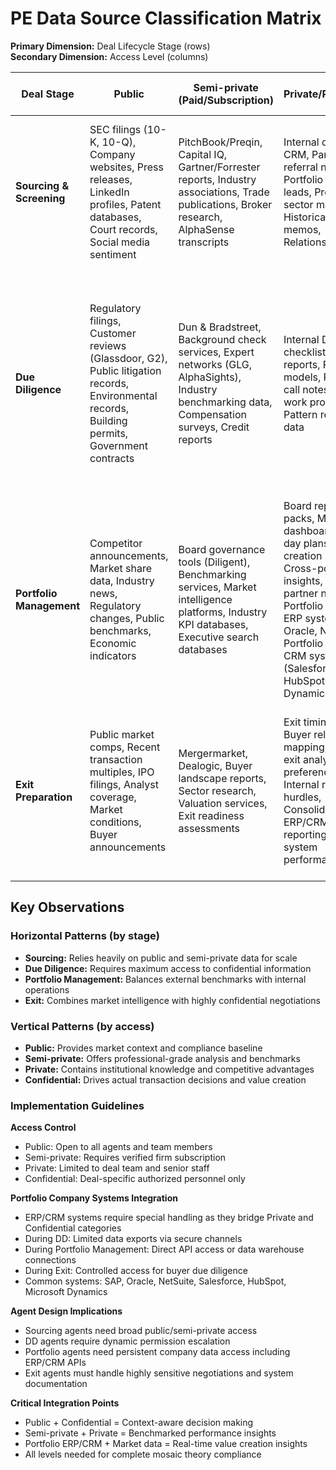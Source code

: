 # PE Data Source Classification Matrix

**Primary Dimension:** Deal Lifecycle Stage (rows)  
**Secondary Dimension:** Access Level (columns)

| Deal Stage | Public | Semi-private (Paid/Subscription) | Private/Proprietary | Confidential (NDA-Protected) |
|------------|--------|----------------------------------|---------------------|------------------------------|
| **Sourcing & Screening** | SEC filings (10-K, 10-Q), Company websites, Press releases, LinkedIn profiles, Patent databases, Court records, Social media sentiment | PitchBook/Preqin, Capital IQ, Gartner/Forrester reports, Industry associations, Trade publications, Broker research, AlphaSense transcripts | Internal deal flow CRM, Partner referral network, Portfolio company leads, Proprietary sector maps, Historical deal memos, Relationship graphs | Investment bank teasers, Broker confidential memos, Management presentations, Early data room access, Exclusive deal terms, Bilateral discussions |
| **Due Diligence** | Regulatory filings, Customer reviews (Glassdoor, G2), Public litigation records, Environmental records, Building permits, Government contracts | Dun & Bradstreet, Background check services, Expert networks (GLG, AlphaSights), Industry benchmarking data, Compensation surveys, Credit reports | Internal DD checklists, Prior DD reports, Proprietary models, Reference call notes, Advisor work product, Pattern recognition data | Virtual data room, Management accounts, Customer contracts, Employee records, Detailed financials, Quality of earnings, Commercial DD reports, Target company ERP/CRM data exports |
| **Portfolio Management** | Competitor announcements, Market share data, Industry news, Regulatory changes, Public benchmarks, Economic indicators | Board governance tools (Diligent), Benchmarking services, Market intelligence platforms, Industry KPI databases, Executive search databases | Board reporting packs, Monthly KPI dashboards, 100-day plans, Value creation playbooks, Cross-portfolio insights, Operating partner notes, Portfolio company ERP systems (SAP, Oracle, NetSuite), Portfolio company CRM systems (Salesforce, HubSpot, Dynamics) | Management reports, Strategic plans, Budget details, Sensitive HR matters, M&A pipeline, Confidential initiatives, Real-time ERP/CRM dashboards, Customer pipeline data |
| **Exit Preparation** | Public market comps, Recent transaction multiples, IPO filings, Analyst coverage, Market conditions, Buyer announcements | Mergermarket, Dealogic, Buyer landscape reports, Sector research, Valuation services, Exit readiness assessments | Exit timing models, Buyer relationship mapping, Historical exit analyses, LP preference data, Internal return hurdles, Consolidated ERP/CRM reporting, Historical system performance data | Buyer IOIs, Preliminary bids, Strategic buyer synergies, Competitive process data, Final bid packages, SPA negotiations, ERP/CRM system documentation for buyers |

## Key Observations

### Horizontal Patterns (by stage)
- **Sourcing:** Relies heavily on public and semi-private data for scale
- **Due Diligence:** Requires maximum access to confidential information
- **Portfolio Management:** Balances external benchmarks with internal operations
- **Exit:** Combines market intelligence with highly confidential negotiations

### Vertical Patterns (by access)
- **Public:** Provides market context and compliance baseline
- **Semi-private:** Offers professional-grade analysis and benchmarks
- **Private:** Contains institutional knowledge and competitive advantages
- **Confidential:** Drives actual transaction decisions and value creation

### Implementation Guidelines

**Access Control**
- Public: Open to all agents and team members
- Semi-private: Requires verified firm subscription
- Private: Limited to deal team and senior staff
- Confidential: Deal-specific authorized personnel only

**Portfolio Company Systems Integration**
- ERP/CRM systems require special handling as they bridge Private and Confidential categories
- During DD: Limited data exports via secure channels
- During Portfolio Management: Direct API access or data warehouse connections
- During Exit: Controlled access for buyer due diligence
- Common systems: SAP, Oracle, NetSuite, Salesforce, HubSpot, Microsoft Dynamics

**Agent Design Implications**
- Sourcing agents need broad public/semi-private access
- DD agents require dynamic permission escalation
- Portfolio agents need persistent company data access including ERP/CRM APIs
- Exit agents must handle highly sensitive negotiations and system documentation

**Critical Integration Points**
- Public + Confidential = Context-aware decision making
- Semi-private + Private = Benchmarked performance insights
- Portfolio ERP/CRM + Market data = Real-time value creation insights
- All levels needed for complete mosaic theory compliance